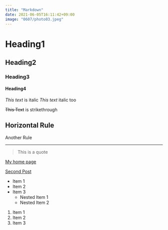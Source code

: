```yaml
---
title: "Markdown"
date: 2021-06-05T16:11:42+09:00
image: "0607/photo03.jpeg"
---
```


# Heading1
## Heading2
### Heading3
#### Heading4


*This text* is italic
_This text_ italic too

~~This Text~~ is strikethrough

Horizontal Rule
---

Another Rule
___

> This is a quote

[My home page](https://rccyamazaki0129.github.io)

[Second Post](https://rccyamazaki0129.github.io/posts/secondpost/ "my second post")

* Item 1
* Item 2
* Item 3
  * Nested Item 1
  * Nested Item 2

1. Item 1
1. Item 2
1. Item 3
